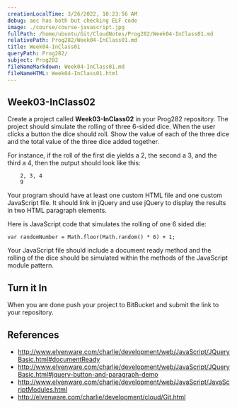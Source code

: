 ```yaml
---
creationLocalTime: 3/26/2022, 10:23:56 AM
debug: aec has both but checking ELF code
image: ./course/course-javascript.jpg
fullPath: /home/ubuntu/Git/CloudNotes/Prog282/Week04-InClass01.md
relativePath: Prog282/Week04-InClass01.md
title: Week04-InClass01
queryPath: Prog282/
subject: Prog282
fileNameMarkdown: Week04-InClass01.md
fileNameHTML: Week04-InClass01.html
---
```



<!-- toc -->
<!-- tocstop -->

Week03-InClass02
----------------

Create a project called **Week03-InClass02** in your Prog282 
repository. The project should simulate the rolling of three 6-sided 
dice. When the user clicks a button the dice should roll. Show the 
value of each of the three dice and the total value of the three 
dice added together.

For instance, if the roll of the first die yields a 2, the second a 
3, and the third a 4, then the output should look like this:

```
	2, 3, 4
	9
```

Your program should have at least one custom HTML file and one custom
JavaScript file. It should link in jQuery and use jQuery to 
display the results in two HTML paragraph elements.

Here is JavaScript code that simulates the rolling of one 6 sided die:

	var randomNumber = Math.floor(Math.random() * 6) + 1;
	
Your JavaScript file should include a document ready method and the
rolling of the dice should be simulated within the methods of
the JavaScript module pattern.

Turn it In
----------

When you are done push your project to BitBucket and submit the link 
to your repository.

References
------------

- <http://www.elvenware.com/charlie/development/web/JavaScript/JQueryBasic.html#documentReady>
- <http://www.elvenware.com/charlie/development/web/JavaScript/JQueryBasic.html#jquery-button-and-paragraph-demo>
- <http://www.elvenware.com/charlie/development/web/JavaScript/JavaScriptModules.html>
- <http://elvenware.com/charlie/development/cloud/Git.html>
	
